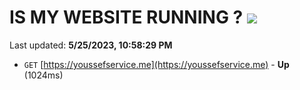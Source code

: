 # IS MY WEBSITE RUNNING ? [![](https://img.shields.io/static/v1?label=Sponsor&message=%E2%9D%A4&logo=GitHub&color=%23fe8e86)](https://github.com/sponsors/<username>)

Last updated: **5/25/2023, 10:58:29 PM**

- `GET` [https://youssefservice.me](https://youssefservice.me) - **Up** (1024ms)
